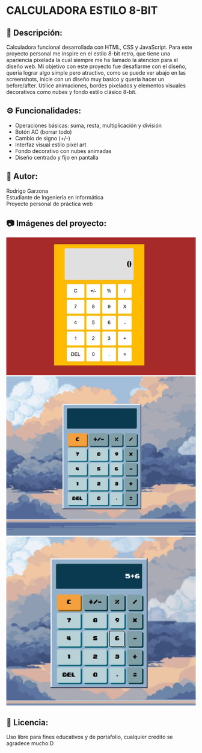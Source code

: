 CALCULADORA ESTILO 8-BIT
=========================

📝 Descripción:
---------------
Calculadora funcional desarrollada con HTML, CSS y JavaScript. Para este proyecto personal me inspire en el estilo 8-bit retro, que tiene una apariencia pixelada la cual siempre me ha llamado la atencion para el diseño web. Mi objetivo con este proyecto fue desafiarme con el diseño, queria lograr algo simple pero atractivo, como se puede ver abajo en las screenshots, inicie con un diseño muy basico y queria hacer un before/after. Utilice animaciones, bordes pixelados y elementos visuales decorativos como nubes y fondo estilo clásico 8-bit. 

⚙️ Funcionalidades:
-------------------
- Operaciones básicas: suma, resta, multiplicación y división
- Botón AC (borrar todo)
- Cambio de signo (+/-)
- Interfaz visual estilo pixel art
- Fondo decorativo con nubes animadas
- Diseño centrado y fijo en pantalla

👤 Autor:
---------
Rodrigo Garzona  
Estudiante de Ingeniería en Informática  
Proyecto personal de práctica web

📷 Imágenes del proyecto:
--------------------------

![Captura 1](src/assets/screenshots/calculator-before.JPG)  
![Captura 2](src/assets/screenshots/calculator-after.JPG)
![Captura 3](src/assets/screenshots/calculator-after-2.JPG)

📜 Licencia:
------------
Uso libre para fines educativos y de portafolio, cualquier credito se agradece mucho:D

